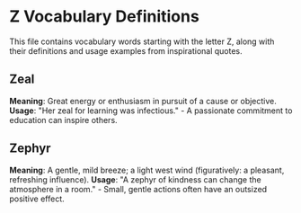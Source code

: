 # Z Vocabulary Definitions

This file contains vocabulary words starting with the letter Z, along with their definitions and usage examples from inspirational quotes.

<!-- Add vocabulary words here following the format:
## WordName

**Meaning**: Clear, concise definition of the word.
**Usage**: "Quote or example sentence." - Explanation of the usage context.
-->

## Zeal

**Meaning**: Great energy or enthusiasm in pursuit of a cause or objective.
**Usage**: "Her zeal for learning was infectious." - A passionate commitment to education can inspire others.

## Zephyr

**Meaning**: A gentle, mild breeze; a light west wind (figuratively: a pleasant, refreshing influence).
**Usage**: "A zephyr of kindness can change the atmosphere in a room." - Small, gentle actions often have an outsized positive effect.
